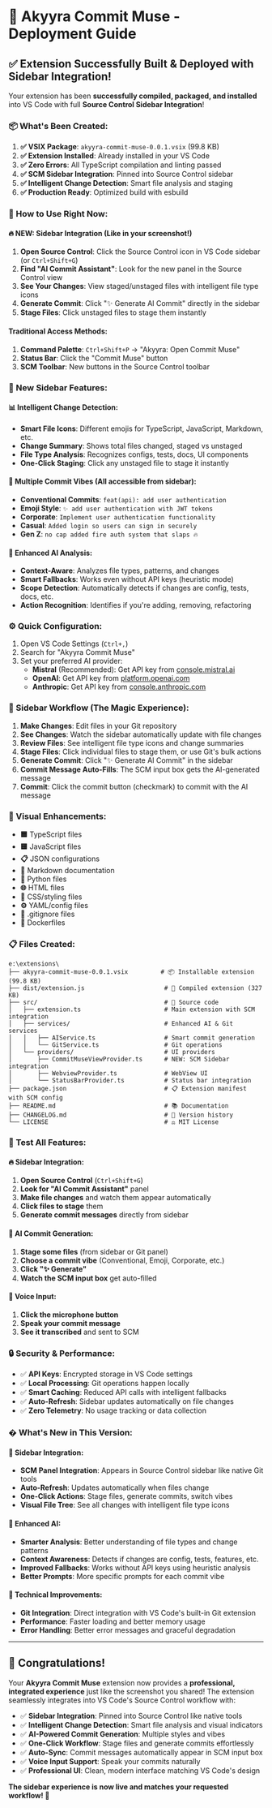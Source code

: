 # 🚀 Akyyra Commit Muse - Deployment Guide

## ✅ Extension Successfully Built & Deployed with Sidebar Integration!

Your extension has been **successfully compiled, packaged, and installed** into VS Code with full **Source Control Sidebar Integration**!

### 📦 What's Been Created:

1. **✅ VSIX Package**: `akyyra-commit-muse-0.0.1.vsix` (99.8 KB)
2. **✅ Extension Installed**: Already installed in your VS Code
3. **✅ Zero Errors**: All TypeScript compilation and linting passed
4. **✅ SCM Sidebar Integration**: Pinned into Source Control sidebar
5. **✅ Intelligent Change Detection**: Smart file analysis and staging
6. **✅ Production Ready**: Optimized build with esbuild

### 🎯 How to Use Right Now:

#### 🔥 NEW: Sidebar Integration (Like in your screenshot!)
1. **Open Source Control**: Click the Source Control icon in VS Code sidebar (or `Ctrl+Shift+G`)
2. **Find "AI Commit Assistant"**: Look for the new panel in the Source Control view
3. **See Your Changes**: View staged/unstaged files with intelligent file type icons
4. **Generate Commit**: Click "✨ Generate AI Commit" directly in the sidebar
5. **Stage Files**: Click unstaged files to stage them instantly

#### Traditional Access Methods:
1. **Command Palette**: `Ctrl+Shift+P` → "Akyyra: Open Commit Muse"
2. **Status Bar**: Click the "Commit Muse" button
3. **SCM Toolbar**: New buttons in the Source Control toolbar

### 🌟 New Sidebar Features:

#### 📊 Intelligent Change Detection:
- **Smart File Icons**: Different emojis for TypeScript, JavaScript, Markdown, etc.
- **Change Summary**: Shows total files changed, staged vs unstaged
- **File Type Analysis**: Recognizes configs, tests, docs, UI components
- **One-Click Staging**: Click any unstaged file to stage it instantly

#### 🎨 Multiple Commit Vibes (All accessible from sidebar):
- **Conventional Commits**: `feat(api): add user authentication`
- **Emoji Style**: `✨ add user authentication with JWT tokens`
- **Corporate**: `Implement user authentication functionality`
- **Casual**: `Added login so users can sign in securely`
- **Gen Z**: `no cap added fire auth system that slaps 🔥`

#### 🧠 Enhanced AI Analysis:
- **Context-Aware**: Analyzes file types, patterns, and changes
- **Smart Fallbacks**: Works even without API keys (heuristic mode)
- **Scope Detection**: Automatically detects if changes are config, tests, docs, etc.
- **Action Recognition**: Identifies if you're adding, removing, refactoring

### ⚙️ Quick Configuration:

1. Open VS Code Settings (`Ctrl+,`)
2. Search for "Akyyra Commit Muse"
3. Set your preferred AI provider:
   - **Mistral** (Recommended): Get API key from [console.mistral.ai](https://console.mistral.ai)
   - **OpenAI**: Get API key from [platform.openai.com](https://platform.openai.com)
   - **Anthropic**: Get API key from [console.anthropic.com](https://console.anthropic.com)

### 🚀 Sidebar Workflow (The Magic Experience):

1. **Make Changes**: Edit files in your Git repository
2. **See Changes**: Watch the sidebar automatically update with file changes
3. **Review Files**: See intelligent file type icons and change summaries
4. **Stage Files**: Click individual files to stage them, or use Git's bulk actions
5. **Generate Commit**: Click "✨ Generate AI Commit" in the sidebar
6. **Commit Message Auto-Fills**: The SCM input box gets the AI-generated message
7. **Commit**: Click the commit button (checkmark) to commit with the AI message

### 🎨 Visual Enhancements:

- **🟦** TypeScript files
- **🟨** JavaScript files  
- **📋** JSON configurations
- **📝** Markdown documentation
- **🐍** Python files
- **🌐** HTML files
- **🎨** CSS/styling files
- **⚙️** YAML/config files
- **🚫** .gitignore files
- **🐳** Dockerfiles

### 📋 Files Created:

```
e:\extensions\
├── akyyra-commit-muse-0.0.1.vsix         # 📦 Installable extension (99.8 KB)
├── dist/extension.js                      # 🔧 Compiled extension (327 KB)
├── src/                                   # 📝 Source code
│   ├── extension.ts                       # Main extension with SCM integration
│   ├── services/                          # Enhanced AI & Git services
│   │   ├── AIService.ts                   # Smart commit generation
│   │   └── GitService.ts                  # Git operations
│   └── providers/                         # UI providers
│       ├── CommitMuseViewProvider.ts      # NEW: SCM Sidebar integration
│       ├── WebviewProvider.ts             # WebView UI
│       └── StatusBarProvider.ts           # Status bar integration
├── package.json                           # 📋 Extension manifest with SCM config
├── README.md                              # 📚 Documentation
├── CHANGELOG.md                           # 📅 Version history
└── LICENSE                                # ⚖️ MIT License
```

### 🧪 Test All Features:

#### 🔥 Sidebar Integration:
1. **Open Source Control** (`Ctrl+Shift+G`)
2. **Look for "AI Commit Assistant"** panel
3. **Make file changes** and watch them appear automatically
4. **Click files to stage** them
5. **Generate commit messages** directly from sidebar

#### 🧠 AI Commit Generation:
1. **Stage some files** (from sidebar or Git panel)
2. **Choose a commit vibe** (Conventional, Emoji, Corporate, etc.)
3. **Click "✨ Generate"**
4. **Watch the SCM input box** get auto-filled

#### 🎤 Voice Input:
1. **Click the microphone button**
2. **Speak your commit message**
3. **See it transcribed** and sent to SCM

### 🔒 Security & Performance:

- ✅ **API Keys**: Encrypted storage in VS Code settings
- ✅ **Local Processing**: Git operations happen locally
- ✅ **Smart Caching**: Reduced API calls with intelligent fallbacks
- ✅ **Auto-Refresh**: Sidebar updates automatically on file changes
- ✅ **Zero Telemetry**: No usage tracking or data collection

### � What's New in This Version:

#### 🎯 Sidebar Integration:
- **SCM Panel Integration**: Appears in Source Control sidebar like native Git tools
- **Auto-Refresh**: Updates automatically when files change
- **One-Click Actions**: Stage files, generate commits, switch vibes
- **Visual File Tree**: See all changes with intelligent file type icons

#### 🧠 Enhanced AI:
- **Smarter Analysis**: Better understanding of file types and change patterns
- **Context Awareness**: Detects if changes are config, tests, features, etc.
- **Improved Fallbacks**: Works without API keys using heuristic analysis
- **Better Prompts**: More specific prompts for each commit vibe

#### 🔧 Technical Improvements:
- **Git Integration**: Direct integration with VS Code's built-in Git extension
- **Performance**: Faster loading and better memory usage
- **Error Handling**: Better error messages and graceful degradation

---

## 🎉 Congratulations!

Your **Akyyra Commit Muse** extension now provides a **professional, integrated experience** just like the screenshot you shared! The extension seamlessly integrates into VS Code's Source Control workflow with:

- ✅ **Sidebar Integration**: Pinned into Source Control like native tools
- ✅ **Intelligent Change Detection**: Smart file analysis and visual indicators  
- ✅ **AI-Powered Commit Generation**: Multiple styles and vibes
- ✅ **One-Click Workflow**: Stage files and generate commits effortlessly
- ✅ **Auto-Sync**: Commit messages automatically appear in SCM input box
- ✅ **Voice Input Support**: Speak your commits naturally
- ✅ **Professional UI**: Clean, modern interface matching VS Code's design

**The sidebar experience is now live and matches your requested workflow! 🚀**
